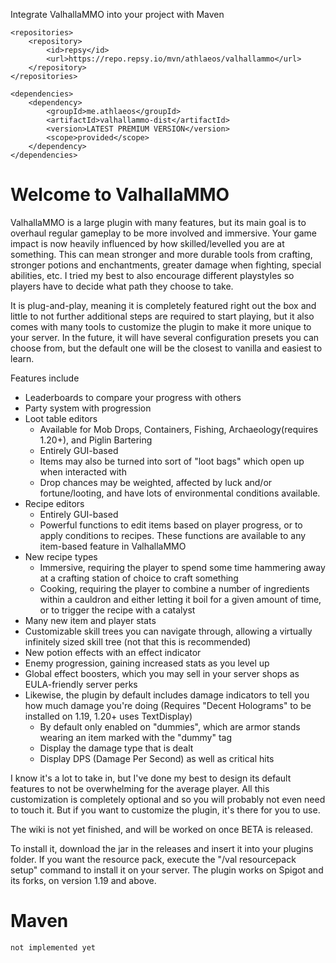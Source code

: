 Integrate ValhallaMMO into your project with Maven
```
<repositories>
    <repository>
        <id>repsy</id>
        <url>https://repo.repsy.io/mvn/athlaeos/valhallammo</url>
    </repository>
</repositories>

<dependencies>
    <dependency>
        <groupId>me.athlaeos</groupId>
        <artifactId>valhallammo-dist</artifactId>
        <version>LATEST PREMIUM VERSION</version>
        <scope>provided</scope>
    </dependency>
</dependencies>
```


# Welcome to ValhallaMMO
ValhallaMMO is a large plugin with many features, but its main goal is to overhaul regular gameplay to be more involved and immersive.
Your game impact is now heavily influenced by how skilled/levelled you are at something. This can mean stronger and more durable tools from crafting, stronger potions and enchantments, greater damage when fighting, special abilities, etc.
I tried my best to also encourage different playstyles so players have to decide what path they choose to take. 

It is plug-and-play, meaning it is completely featured right out the box and little to not further additional steps are required to start playing, but it also comes with many tools to customize the plugin to make it more unique to your server.
In the future, it will have several configuration presets you can choose from, but the default one will be the closest to vanilla and easiest to learn.

Features include
- Leaderboards to compare your progress with others
- Party system with progression
- Loot table editors 
  - Available for Mob Drops, Containers, Fishing, Archaeology(requires 1.20+), and Piglin Bartering
  - Entirely GUI-based
  - Items may also be turned into sort of "loot bags" which open up when interacted with
  - Drop chances may be weighted, affected by luck and/or fortune/looting, and have lots of environmental conditions available. 
- Recipe editors
  - Entirely GUI-based
  - Powerful functions to edit items based on player progress, or to apply conditions to recipes. These functions are available to any item-based feature in ValhallaMMO
- New recipe types
  - Immersive, requiring the player to spend some time hammering away at a crafting station of choice to craft something
  - Cooking, requiring the player to combine a number of ingredients within a cauldron and either letting it boil for a given amount of time, or to trigger the recipe with a catalyst
- Many new item and player stats
- Customizable skill trees you can navigate through, allowing a virtually infinitely sized skill tree (not that this is recommended)
- New potion effects with an effect indicator
- Enemy progression, gaining increased stats as you level up
- Global effect boosters, which you may sell in your server shops as EULA-friendly server perks
- Likewise, the plugin by default includes damage indicators to tell you how much damage you're doing (Requires "Decent Holograms" to be installed on 1.19, 1.20+ uses TextDisplay)
  - By default only enabled on "dummies", which are armor stands wearing an item marked with the "dummy" tag
  - Display the damage type that is dealt
  - Display DPS (Damage Per Second) as well as critical hits

I know it's a lot to take in, but I've done my best to design its default features to not be overwhelming for the average player. 
All this customization is completely optional and so you will probably not even need to touch it. But if you want to customize the plugin, it's there for you to use.

The wiki is not yet finished, and will be worked on once BETA is released.

To install it, download the jar in the releases and insert it into your plugins folder.
If you want the resource pack, execute the "/val resourcepack setup" command to install it on your server.
The plugin works on Spigot and its forks, on version 1.19 and above. 

# Maven
```
not implemented yet
```
